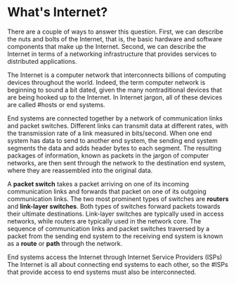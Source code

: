 # What's Internet? 
There are a couple of ways to answer this question. First, we can describe the nuts and bolts of the Internet, that is, the basic hardware and software components that make up the Internet. Second, we can describe the Internet in terms of a networking infrastructure that provides services to distributed applications.

The Internet is a computer network that interconnects billions of computing devices
throughout the world. Indeed, the term computer network is beginning to sound a bit dated, given the many nontraditional devices that are being hooked up to the Internet. In Internet jargon, all of these devices are called #hosts or end systems.

End systems are connected together by a network of communication links and packet switches.
Different links can transmit data at different rates, with the transmission rate of a link measured in bits/second.
When one end system has data to send to another end system, the sending end system segments the data and adds header bytes to each segment. The resulting packages of information, known as packets in the jargon of computer networks, are then sent through the network to the destination end system, where they are reassembled into the original data.

A **packet switch** takes a packet arriving on one of its incoming communication links and forwards that packet on one of its outgoing communication links. The two most prominent types of switches are **routers** and **link-layer switches**. Both types of switches forward packets towards their ultimate destinations.
Link-layer switches are typically used in access networks, while routers are typically used in the network core. The sequence of communication links and packet switches traversed by a packet from the sending end system to the receiving end system is known as a **route** or **path** through
the network.

End systems access the Internet through Internet Service Providers (ISPs)
The Internet is all about connecting end systems to each other, so the #ISPs that provide access to end systems must also be interconnected.